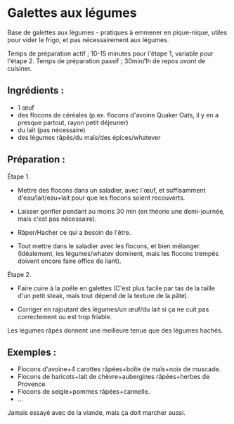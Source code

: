 Galettes aux légumes
====================

Base de galettes aux légumes - pratiques à emmener en pique-nique, utiles pour vider le frigo, et pas nécessairement aux légumes.

Temps de préparation actif ; 10-15 minutes pour l'étape 1, variable pour l'étape 2. 
Temps de préparation passif ; 30min/1h de repos *avant* de cuisiner.

Ingrédients :
-------------

- 1 œuf
- des flocons de céréales (p.ex. flocons d'avoine Quaker Oats, il y en a presque partout, rayon petit déjeuner)
- du lait (pas nécessaire)
- des légumes râpés/du maïs/des épices/whatever

Préparation :
-------------

Étape 1.

* Mettre des flocons dans un saladier, avec l'œuf, et suffisamment d'eau/lait/eau+lait pour que les flocons soient recouverts.

* Laisser gonfler pendant au moins 30 min (en théorie une demi-journée, mais c'est pas nécessaire). 

* Râper/Hacher ce qui a besoin de l'être.

* Tout mettre dans le saladier avec les flocons, et bien mélanger. (Idéalement, les légumes/whatev dominent, mais les flocons trempés doivent encore faire office de liant).

Étape 2.

* Faire cuire à la poêle en galettes (C'est plus facile par tas de la taille d'un petit steak, mais tout dépend de la texture de la pâte).

* Corriger en rajoutant des légumes/un œuf/du lait si ça ne cuit pas correctement ou est trop friable.

Les légumes râpés donnent une meilleure tenue que des légumes hachés.

Exemples :
----------

* Flocons d'avoine+4 carottes râpées+boîte de maïs+noix de muscade.
* Flocons de haricots+lait de chèvre+aubergines râpées+herbes de Provence.
* Flocons de seigle+pommes râpées+cannelle.
* ... 

Jamais essayé avec de la viande, mais ça doit marcher aussi.

